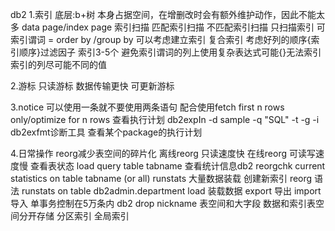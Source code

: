 db2
1.索引
底层:b+树 
本身占据空间，在增删改时会有额外维护动作，因此不能太多
data page/index page
索引扫描 匹配索引扫描 不匹配索引扫描 只扫描索引
可索引谓词 = 
order by /group by 可以考虑建立索引
复合索引 考虑好列的顺序{索引顺序}过滤因子
索引3-5个
避免索引谓词的列上使用复杂表达式可能{}无法索引  索引的列尽可能不同的值



2.游标
只读游标
数据传输更快
可更新游标

3.notice
可以使用一条就不要使用两条语句
配合使用fetch first n rows only/optimize for n rows
查看执行计划
db2expIn -d sample -q "SQL" -t -g -i
db2exfmt诊断工具
查看某个package的执行计划


4.日常操作
reorg减少表空间的碎片化
离线reorg 只读速度快
在线reorg 可读写速度慢
查看表状态 load query table tabname
查看统计信息db2 reorgchk current statistics on table tabname (or all)
runstats
大量数据装载 创建新索引 reorg
语法 runstats on table db2admin.department
load 装载数据 
export 导出
import 导入
单事务控制在5万条内
db2 drop nickname <youmk>
表空间和大字段
数据和索引表空间分开存储
分区索引 
全局索引


